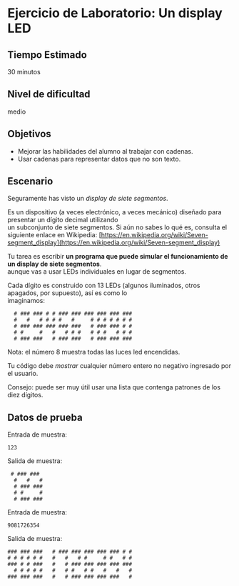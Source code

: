 # **Ejercicio de Laboratorio: Un display LED**

## **Tiempo Estimado**  
  
30 minutos  
  

## **Nivel de dificultad**  
  
medio  
  

## **Objetivos**  
  
- Mejorar las habilidades del alumno al trabajar con cadenas.
- Usar cadenas para representar datos que no son texto. 
  

## **Escenario**  
  
Seguramente has visto un *display de siete segmentos*.  
  
Es un dispositivo (a veces electrónico, a veces mecánico) diseñado para presentar un dígito decimal utilizando  
un subconjunto de siete segmentos. Si aún no sabes lo qué es, consulta el siguiente enlace en Wikipedia:
[https://en.wikipedia.org/wiki/Seven-segment_display](https://en.wikipedia.org/wiki/Seven-segment_display)  
  
Tu tarea es escribir **un programa que puede simular el funcionamiento de un display de siete segmentos**.  
aunque vas a usar LEDs individuales en lugar de segmentos.  
  
Cada dígito es construido con 13 LEDs (algunos iluminados, otros apagados, por supuesto), así es como lo  
imaginamos:  
```
  # ### ### # # ### ### ### ### ### ### 
  #   #   # # # #   #     # # # # # # # 
  # ### ### ### ### ###   # ### ### # # 
  # #     #   #   # # #   # # #   # # # 
  # ### ###   # ### ###   # ### ### ###
```  
  
Nota: el número 8 muestra todas las luces led encendidas.  
  
Tu código debe *mostrar* cualquier número entero no negativo ingresado por el usuario.  
  
Consejo: puede ser muy útil usar una lista que contenga patrones de los diez dígitos.  
  

## **Datos de prueba**  
  
Entrada de muestra:
```
123
```  
  
Salida de muestra:
```
 # ### ### 
  #   #   # 
  # ### ### 
  # #     # 
  # ### ### 
```  
  
Entrada de muestra:  
```
9081726354
```  
  
Salida de muestra:  
```
### ### ###   # ### ### ### ### ### # # 
# # # # # #   #   #   # #     # #   # # 
### # # ###   #   # ### ### ### ### ### 
  # # # # #   #   # #   # #   #   #   # 
### ### ###   #   # ### ### ### ###   # 
```